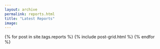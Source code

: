 ```yaml
---
layout: archive
permalink: reports.html
title: "Latest Reports"
image:
---
```


<div class="tiles">
{% for post in site.tags.reports %}
    {% include post-grid.html %}
{% endfor %}
</div><!-- /.tiles -->
